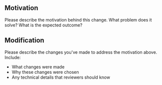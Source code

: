 ## Motivation
Please describe the motivation behind this change. What problem does it solve? What is the expected outcome?

## Modification
Please describe the changes you've made to address the motivation above. Include:
- What changes were made
- Why these changes were chosen
- Any technical details that reviewers should know
